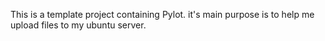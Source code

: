 This is a template project containing Pylot.
it's main purpose is to help me upload files to my ubuntu server.
